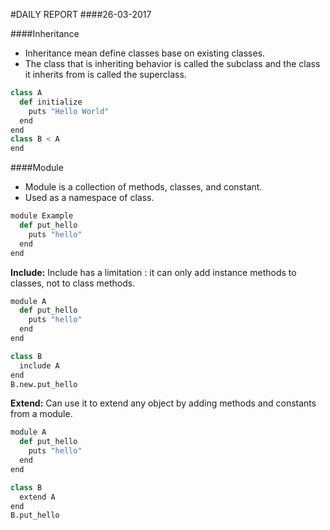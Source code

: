 #DAILY REPORT
####26-03-2017

####Inheritance
- Inheritance mean define classes base on existing classes.
- The class that is inheriting behavior is called the subclass and the class it inherits from is called the superclass.

```python
class A
  def initialize
    puts "Hello World"
  end
end
class B < A
end
```

####Module
- Module is a collection of methods, classes, and constant.
- Used as a namespace of class.

```python
module Example
  def put_hello
    puts "hello"
  end
end
```

**Include:**
Include has a limitation : it can only add instance methods to classes, not to class methods.
```python
module A
  def put_hello
    puts "hello"
  end
end

class B
  include A
end
B.new.put_hello
```

**Extend:**
Can use it to extend any object by adding methods and constants from a module.
```python
module A
  def put_hello
    puts "hello"
  end
end

class B
  extend A
end
B.put_hello
```
